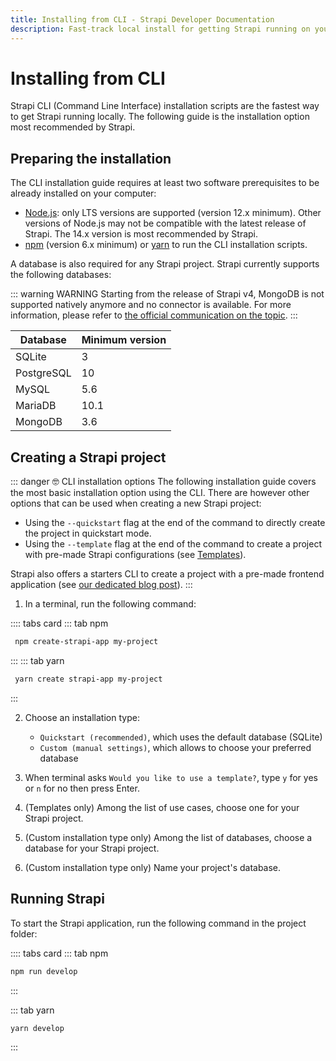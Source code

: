 ```yaml
---
title: Installing from CLI - Strapi Developer Documentation
description: Fast-track local install for getting Strapi running on your computer in less than a minute.
---
```


<style lang="scss" scoped>
/*
    We override the :::warning and :::danger callouts for specific uses here.
    The CSS is scoped so this won't affect the rest of the docs.

    Eventually this will be turned into custom blocks or VuePress components,
    once I understand better how markdown-it and markdown-it-custom-block work.
  */
  .custom-block.congrats,
  .custom-block.danger {
    border-left-width: .25rem;
  }

  .custom-block.danger {
    margin-top: 2em;
    margin-bottom: 2em;

    .custom-block-title, p, li {
      color: rgb(44, 62, 80);
    }
    a {
      color: #007eff;
    }
  }

  .custom-block.danger {
    background-color: rgba(129,107,250, .05);
    border-color: rgb(129,107,250);

    .custom-block-title {
      color: rgb(129,107,250);
      font-weight: bold;
    }
  }

  .custom-block.details {
      color: rgb(44, 62, 80);
  }
</style>

# Installing from CLI

Strapi CLI (Command Line Interface) installation scripts are the fastest way to get Strapi running locally. The following guide is the installation option most recommended by Strapi.

## Preparing the installation

The CLI installation guide requires at least two software prerequisites to be already installed on your computer:

- [Node.js](https://nodejs.org): only LTS versions are supported (version 12.x minimum). Other versions of Node.js may not be compatible with the latest release of Strapi. The 14.x version is most recommended by Strapi.
- [npm](https://docs.npmjs.com/cli/v6/commands/npm-install) (version 6.x minimum) or [yarn](https://yarnpkg.com/getting-started/install) to run the CLI installation scripts.

A database is also required for any Strapi project. Strapi currently supports the following databases:

::: warning WARNING
Starting from the release of Strapi v4, MongoDB is not supported natively anymore and no connector is available. For more information, please refer to [the official communication on the topic](https://strapi.io/blog/mongo-db-support-in-strapi-past-present-and-future).
:::

| Database   | Minimum version |
| ---------- | --------------- |
| SQLite     | 3               |
| PostgreSQL | 10              |
| MySQL      | 5.6             |
| MariaDB    | 10.1            |
| MongoDB    | 3.6             |

## Creating a Strapi project

::: danger 🤓 CLI installation options
The following installation guide covers the most basic installation option using the CLI. There are however other options that can be used when creating a new Strapi project:

- Using the `--quickstart` flag at the end of the command to directly create the project in quickstart mode.
- Using the `--template` flag at the end of the command to create a project with pre-made Strapi configurations (see [Templates](templates.md)).

Strapi also offers a starters CLI to create a project with a pre-made frontend application (see [our dedicated blog post](https://strapi.io/blog/announcing-the-strapi-starter-cli)).
:::


1. In a terminal, run the following command:

:::: tabs card
::: tab npm
 ```sh
  npm create-strapi-app my-project
  ```
::: 
::: tab yarn
 ```sh
  yarn create strapi-app my-project
 ```
:::

2. Choose an installation type:
   * `Quickstart (recommended)`, which uses the default database (SQLite)
   * `Custom (manual settings)`, which allows to choose your preferred database

3. When terminal asks `Would you like to use a template?`, type `y` for yes or `n` for no then press Enter.

4. (Templates only) Among the list of use cases, choose one for your Strapi project.

5. (Custom installation type only) Among the list of databases, choose a database for your Strapi project.

6. (Custom installation type only) Name your project's database.

## Running Strapi

To start the Strapi application, run the following command in the project folder:

:::: tabs card
::: tab npm
```bash
npm run develop
```
:::

::: tab yarn
```sh
yarn develop
```
:::

